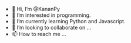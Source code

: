 - 👋 Hi, I’m @KananPy
- 👀 I’m interested in programming.
- 🌱 I’m currently learning Python and Javascript.
- 💞️ I’m looking to collaborate on ...
- 📫 How to reach me ...

<!---
KananPy/KananPy is a ✨ special ✨ repository because its `README.md` (this file) appears on your GitHub profile.
You can click the Preview link to take a look at your changes.
--->
